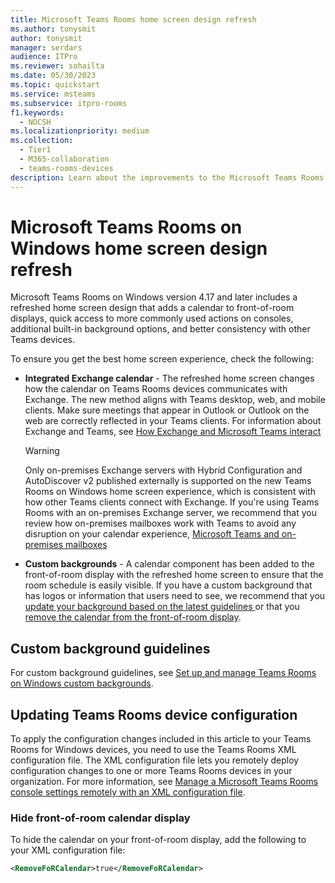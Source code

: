 ```yaml
---
title: Microsoft Teams Rooms home screen design refresh
ms.author: tonysmit
author: tonysmit
manager: serdars
audience: ITPro
ms.reviewer: sohailta
ms.date: 05/30/2023
ms.topic: quickstart
ms.service: msteams
ms.subservice: itpro-rooms
f1.keywords: 
  - NOCSH
ms.localizationpriority: medium
ms.collection: 
  - Tier1
  - M365-collaboration
  - teams-rooms-devices
description: Learn about the improvements to the Microsoft Teams Rooms on Windows home screen design.
---
```


# Microsoft Teams Rooms on Windows home screen design refresh

Microsoft Teams Rooms on Windows version 4.17 and later includes a refreshed home screen design that adds a calendar to front-of-room displays, quick access to more commonly used actions on consoles, additional built-in background options, and better consistency with other Teams devices.

To ensure you get the best home screen experience, check the following:

- **Integrated Exchange calendar** - The refreshed home screen changes how the calendar on Teams Rooms devices communicates with Exchange. The new method aligns with Teams desktop, web, and mobile clients. Make sure meetings that appear in Outlook or Outlook on the web are correctly reflected in your Teams clients. For information about Exchange and Teams, see [How Exchange and Microsoft Teams interact](../Exchange-Teams-interact.md)
  > [!WARNING]
  > Only on-premises Exchange servers with Hybrid Configuration and AutoDiscover v2 published externally is supported on the new Teams Rooms on Windows home screen experience, which is consistent with how other Teams clients connect with Exchange. If you're using Teams Rooms with an on-premises Exchange server, we recommend that you review how on-premises mailboxes work with Teams to avoid any disruption on your calendar experience, [Microsoft Teams and on-premises mailboxes](https://techcommunity.microsoft.com/t5/microsoft-teams-community-blog/microsoft-teams-and-on-premises-mailboxes-part-1-how-do-teams/ba-p/2229851)
- **Custom backgrounds** - A calendar component has been added to the front-of-room display with the refreshed home screen to ensure that the room schedule is easily visible. If you have a custom background that has logos or information that users need to see, we recommend that you [update your background based on the latest guidelines ](#custom-background-guidelines)or that you [remove the calendar from the front-of-room display](#hide-front-of-room-calendar-display).

## Custom background guidelines

For custom background guidelines, see [Set up and manage Teams Rooms on Windows custom backgrounds](custom-backgrounds.md).

## Updating Teams Rooms device configuration

To apply the configuration changes included in this article to your Teams Rooms for Windows devices, you need to use the Teams Rooms XML configuration file. The XML configuration file lets you remotely deploy configuration changes to one or more Teams Rooms devices in your organization. For more information, see [Manage a Microsoft Teams Rooms console settings remotely with an XML configuration file](xml-config-file.md).

### Hide front-of-room calendar display

To hide the calendar on your front-of-room display, add the following to your XML configuration file:


```xml
<RemoveFoRCalendar>true</RemoveFoRCalendar> 
```


